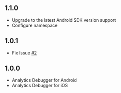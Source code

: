 ## 1.1.0
* Upgrade to the latest Android SDK version support
* Configure namespace

## 1.0.1
* Fix Issue [#2](https://github.com/chandrabezzo/analytics_debugger/issues/2)

## 1.0.0
* Analytics Debugger for Android
* Analytics Debugger for iOS
